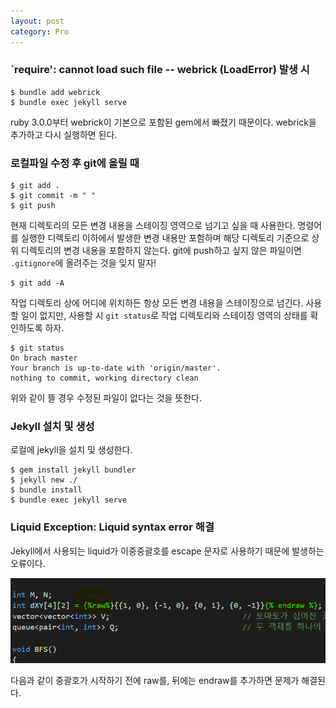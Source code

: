 ```yaml
---
layout: post
category: Pro
---
```


### `require': cannot load such file -- webrick (LoadError) 발생 시

```
$ bundle add webrick
$ bundle exec jekyll serve
```
ruby 3.0.0부터 webrick이 기본으로 포함된 gem에서 빠졌기 때문이다. webrick을 추가하고 다시 실행하면 된다. 

### 로컬파일 수정 후 git에 올릴 때

```
$ git add .
$ git commit -m " "
$ git push
```

현재 디렉토리의 모든 변경 내용을 스테이징 영역으로 넘기고 싶을 때 사용한다. 명령어를 실행한 디렉토리 이하에서 발생한 변경 내용만 포함하며
해당 디렉토리 기준으로 상위 디렉토리의 변경 내용을 포함하지 않는다. git에 push하고 싶지 않은 파일이면 `.gitignore`에 올려주는 것을 잊지 말자!

```
$ git add -A
```

작업 디렉토리 상에 어디에 위치하든 항상 모든 변경 내용을 스테이징으로 넘긴다. 사용할 일이 없지만, 사용할 시 `git status`로 작업 디렉토리와
스테이징 영역의 상태를 확인하도록 하자. 

```
$ git status
On brach master
Your branch is up-to-date with 'origin/master'.
nothing to commit, working directory clean
```
위와 같이 뜰 경우 수정된 파일이 없다는 것을 뜻한다. 

### Jekyll 설치 및 생성

로컬에 jekyll을 설치 및 생성한다. 

```
$ gem install jekyll bundler
$ jekyll new ./
$ bundle install
$ bundle exec jekyll serve
```

### Liquid Exception: Liquid syntax error 해결

Jekyll에서 사용되는 liquid가 이중중괄호를 escape 문자로 사용하기 때문에 발생하는 오류이다. 

![e1](./image/error1.png)

다음과 같이 중괄호가 시작하기 전에 raw를, 뒤에는 endraw를 추가하면 문제가 해결된다.

